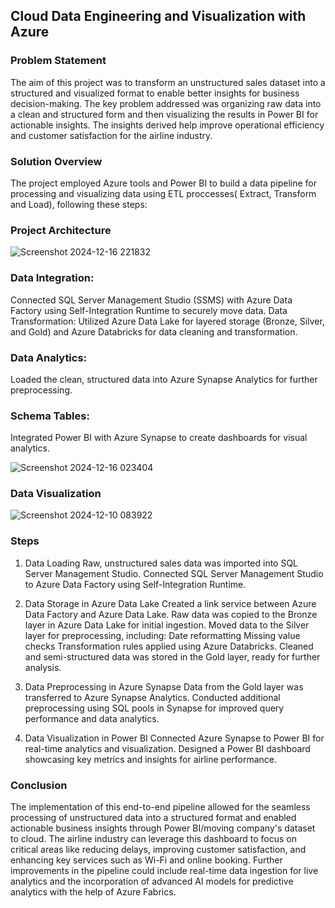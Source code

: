 
## Cloud Data Engineering and Visualization with Azure 

### Problem Statement

The aim of this project was to transform an unstructured sales dataset into a structured and visualized format to enable better insights for business decision-making. The key problem addressed was organizing raw data into a clean and structured form and then visualizing the results in Power BI for actionable insights. The insights derived help improve operational efficiency and customer satisfaction for the airline industry.

### Solution Overview

The project employed Azure tools and Power BI to build a data pipeline for processing and visualizing data using ETL proccesses( Extract, Transform and Load), following these steps:

### Project Architecture
![Screenshot 2024-12-16 221832](https://github.com/user-attachments/assets/64f92120-3a22-4245-86c3-6cee1e00f29c)


### Data Integration:

 Connected SQL Server Management Studio (SSMS) with Azure Data Factory using Self-Integration Runtime to securely move data.
Data Transformation: Utilized Azure Data Lake for layered storage (Bronze, Silver, and Gold) and Azure Databricks for data cleaning and transformation.

### Data Analytics:

Loaded the clean, structured data into Azure Synapse Analytics for further preprocessing.

### Schema Tables: 
Integrated Power BI with Azure Synapse to create dashboards for visual analytics.

![Screenshot 2024-12-16 023404](https://github.com/user-attachments/assets/0f085487-725b-4cfc-a5ea-59b7937a15ec)

### Data Visualization
![Screenshot 2024-12-10 083922](https://github.com/user-attachments/assets/5b7d51fb-e809-4d28-a1c4-f8a15428dc30)


### Steps
1. Data Loading
Raw, unstructured sales data was imported into SQL Server Management Studio.
Connected SQL Server Management Studio to Azure Data Factory using Self-Integration Runtime.

2. Data Storage in Azure Data Lake
Created a link service between Azure Data Factory and Azure Data Lake.
Raw data was copied to the Bronze layer in Azure Data Lake for initial ingestion.
Moved data to the Silver layer for preprocessing, including:
Date reformatting
Missing value checks
Transformation rules applied using Azure Databricks.
Cleaned and semi-structured data was stored in the Gold layer, ready for further analysis.

3. Data Preprocessing in Azure Synapse
Data from the Gold layer was transferred to Azure Synapse Analytics.
Conducted additional preprocessing using SQL pools in Synapse for improved query performance and data analytics.

4. Data Visualization in Power BI
Connected Azure Synapse to Power BI for real-time analytics and visualization.
Designed a Power BI dashboard showcasing key metrics and insights for airline performance.

### Conclusion
The implementation of this end-to-end pipeline allowed for the seamless processing of unstructured data into a structured format and enabled actionable business insights through Power BI/moving company's dataset to cloud. The airline industry can leverage this dashboard to focus on critical areas like reducing delays, improving customer satisfaction, and enhancing key services such as Wi-Fi and online booking.
Further improvements in the pipeline could include real-time data ingestion for live analytics and the incorporation of advanced AI models for predictive analytics with the help of Azure Fabrics.

